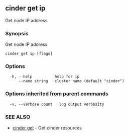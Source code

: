 ## cinder get ip

Get node IP address

### Synopsis

Get node IP address

```
cinder get ip [flags]
```

### Options

```
  -h, --help          help for ip
      --name string   cluster name (default "cinder")
```

### Options inherited from parent commands

```
  -v, --verbose count   log output verbosity
```

### SEE ALSO

* [cinder get](cinder-get.md)	 - Get cinder resources

